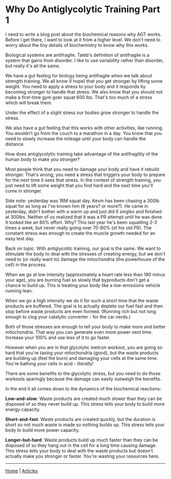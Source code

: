 # Why Do Antiglycolytic Training Part 1

I need to write a blog post about the biochemical reasons why AGT works. Before I get there, I want to look at it from a higher level. We don't need to worry about the tiny details of biochemistry to know why this works.

Biological systems are antifragile. Taleb's definition of antifragile is a system that gains from disorder. I like to use variability rather than disorder, but really it's all the same.

We have a gut feeling for biology being antifragile when we talk about strength training. We all know (I hope) that you get stronger by lifting some weight. You need to apply a stress to your body and it responds by becoming stronger to handle that stress. We also know that you should not make a first-time gym goer squat 600 lbs. That's too much of a stress which will break them.

Under the effect of a slight stress our bodies grow stronger to handle the stress.

We also have a gut feeling that this works with other activities, like running. You wouldn't go from the couch to a marathon in a day. You know that you need to slowly increase the mileage until your body can handle the distance.

How does antiglycolytic training take advantage of the antifragility of the human body to make you stronger?

Most people think that you need to damage your body and have it rebuild stronger. That's wrong; you need a stress that triggers your body to prepare for the next time it sees that stress. In the context of strength training, you just need to lift some weight that you find hard and the next time you'll come in stronger.

Side note: yesterday was 1RM squat day. Kevin has been chasing a 300lb squat for as long as I've known him (6 years? or more?). He came in yesterday, didn't bother with a warm up and just did 6 singles and finished at 300lbs. Neither of us realized that it was a PR attempt until he was done. It looked like an 80% effort. Why? This last year he's been squatting 2-3 times a week, but never really going over 70-80% (of his old PR). The constant stress was enough to create the muscle growth needed for an easy test day.

Back on topic. With antiglycolitc training, our goal is the same. We want to stimulate the body to deal with the stresses of creating energy, but we don't need to (or really want to) damage the mitochondria (the powerhouse of the cell) in the process.

When we go at low intensity (approximately a heart rate less than 180 minus your age), you are burning fuel so slowly that byproducts don't get a chance to build up. This is treating your body like a low-emissions vehicle running lean.

When we go a high intensity we do it for such a short time that the waste products are buffered. The goal is to actually deplete our fuel fast and then stop before waste products are even formed. (Running rich but not long enough to clog your catalytic converter - for the car nerds.)

Both of those stresses are enough to tell your body to make more and better mitochondria. That way you can generate even more power next time. Increase your 100% and use less of it to go faster.

However when you are in that glycolytic metcon workout, you are going so hard that you're taxing your mitochondria (good), but the waste products are building up (feel the burn) and damaging your cells at the same time. You're bathing your cells in acid - literally!

There are some benefits to the glycolytic stress, but you need to do those workouts sparingly because the damage can easily outweigh the benefits.

In the end it all comes down to the dynamics of the biochemical reactions:

**Low-and-slow**: Waste products are created much slower than they can be disposed of so they never build up. This stress tells your body to build more energy capacity.

**Short-and-fast**: Waste products are created quickly, but the duration is short so not much waste is made so nothing builds up. This stress tells your body to build more power capacity.

**Longer-but-hard**: Waste products build up much faster than they can be disposed of so they hang out in the cell for a long time causing damage. This stress tells your body to deal with the waste products but doesn't actually make you stronger or faster. You're wasting your resources here.

----

[Home](../../index.md) | [Articles](../../articles.md)